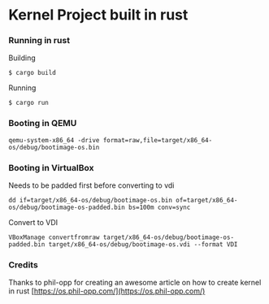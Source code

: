 # Kernel Project built in rust

### Running in rust

Building

`$ cargo build`

Running

`$ cargo run`

### Booting in QEMU
`qemu-system-x86_64 -drive format=raw,file=target/x86_64-os/debug/bootimage-os.bin`

### Booting in VirtualBox

Needs to be padded first before converting to vdi

`dd if=target/x86_64-os/debug/bootimage-os.bin of=target/x86_64-os/debug/bootimage-os-padded.bin bs=100m conv=sync`

Convert to VDI

`VBoxManage convertfromraw target/x86_64-os/debug/bootimage-os-padded.bin target/x86_64-os/debug/bootimage-os.vdi --format VDI`

### Credits

Thanks to phil-opp for creating an awesome article on how to create kernel in rust [https://os.phil-opp.com/](https://os.phil-opp.com/)
